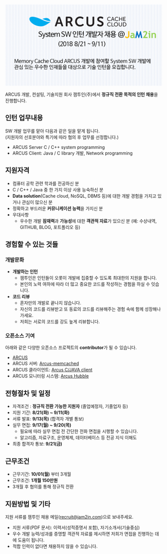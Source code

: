 <meta property="og:image" content="https://github.com/jam2in/recruit/blob/master/images/dev_intern_2018_second_half.png" />

<!-- ## 잼투인(주) NoSQL System SW 인턴 개발자 채용 (2018 8/21 ~ 9/11) -->


![](https://github.com/jam2in/recruit/blob/master/images/dev_intern_2018_second_half.png)


ARCUS 개발, 컨설팅, 기술지원 회사 잼투인(주)에서 **정규직 전환 목적의 인턴 채용**을 진행합니다.


## 인턴 업무내용

SW 개발 업무를 맡아 다음과 같은 일을 맡게 됩니다.  
(지원자의 선호분야와 특기에 따라 협의 후 업무를 선정합니다.)

- ARCUS Server C / C++ system programming
- ARCUS Client: Java / C library 개발, Network programming


## 지원자격

- 컴퓨터 공학 관련 학과를 전공하신 분
- C / C++ / Java 중 한 가지 이상 사용 능숙하신 분
- **Data solution**(Cache cloud, NoSQL, DBMS 등)에 대한 개발 경험을 가지고 있거나 관심이 많으신 분
- 정확하고 부드러운 **커뮤니케이션 능력**을 가지신 분
- 우대사항
  - 우수한 개발 **잠재력**과 **가능성**에 대한 **객관적 자료**가 있으신 분 (예: 수상내역, GITHUB, BLOG, 포트폴리오 등)

## 경험할 수 있는 것들

### 개발문화
- **개발하는 인턴**
  - 잼투인은 인턴들이 오롯이 개발에 집중할 수 있도록 최대한의 지원을 합니다.
  - 본인의 노력 여하에 따라 더 많고 중요한 코드를 작성하는 경험을 하실 수 잇습니다.
- **코드 리뷰**
  - 혼자만의 개발로 끝나지 않습니다.
  - 자신의 코드를 리뷰받고 또 동료의 코드를 리뷰해주는 경험 속에 함께 성장해나가세요.
  - 저희는 서로의 코드를 강도 높게 리뷰합니다.

### 오픈소스 기여
 아래와 같은 다양한 오픈소스 프로젝트의 **contributor**가 될 수 있습니다.
 
- [ARCUS](https://github.com/naver/arcus)
- ARCUS 서버: [Arcus-memcached](https://github.com/naver/arcus-memcached)
- ARCUS 클라이언트: [Arcus C/JAVA client](https://github.com/naver/arcus-java-client)
- ARCUS 모니터링 시스템: [Arcus Hubble](https://github.com/naver/arcus-hubble)

## 전형절차 및 일정

- 자격조건 : **정규직 전환 가능한 지원자** (졸업예정자, 기졸업자 등)  
- 지원 기간: **8/21(화) ~ 9/11(화)**
- 서류 발표: **9/13(목)** (합격자 개별 통보)  
- 실무 면접: **9/17(월) ~ 9/20(목)**  
  - 필요에 따라 실무 면접 전 간단한 전화 면접을 시행할 수 있습니다.
  - 알고리즘, 자료구조, 운영체제, 데이터베이스 등 전공 지식 이해도
- 최종 합격자 통보: **9/21(금)**

## 근무조건

- 근무기간: **10/01(월)** 부터 3개월
- 근무조건: **1개월 150만원** 
- 3개월 후 협의를 통해 정규직 전환

## 지원방법 및 기타

지원 서류를 잼투인 채용 메일(<recruit@jam2in.com>)으로 보내주세요.

- 지원 서류(PDF 문서): 이력서(성적증명서 포함), 자기소개서(기술중심)
- 우수 개발 능력/성과를 증명할 객관적 자료를 제시하면 저희가 면접을 진행하는 데에 도움이 됩니다.
- 적합 인력이 없다면 채용하지 않을 수 있습니다.



